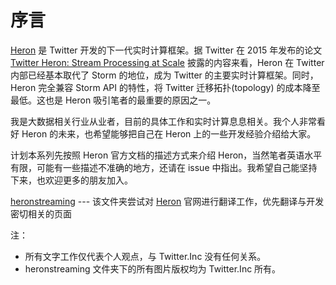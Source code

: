 # 序言

[Heron](http://twitter.github.io/heron/) 是 Twitter 开发的下一代实时计算框架。据 Twitter 在 2015 年发布的论文 [Twitter Heron: Stream Processing at Scale](http://dl.acm.org/citation.cfm?id=2742788) 披露的内容来看，Heron 在 Twitter 内部已经基本取代了 Storm 的地位，成为 Twitter 的主要实时计算框架。同时，Heron 完全兼容 Storm API 的特性，将 Twitter 迁移拓扑(topology) 的成本降至最低。这也是 Heron 吸引笔者的最重要的原因之一。

我是大数据相关行业从业者，目前的具体工作和实时计算息息相关。我个人非常看好 Heron 的未来，也希望能够把自己在 Heron 上的一些开发经验介绍给大家。

计划本系列先按照 Heron 官方文档的描述方式来介绍 Heron，当然笔者英语水平有限，可能有一些描述不准确的地方，还请在 issue 中指出。我希望自己能坚持下来，也欢迎更多的朋友加入。

[heronstreaming](./heronstreaming) --- 该文件夹尝试对 [Heron](http://twitter.github.io/heron/) 官网进行翻译工作，优先翻译与开发密切相关的页面

注：

 * 所有文字工作仅代表个人观点，与 Twitter.Inc 没有任何关系。
 * heronstreaming 文件夹下的所有图片版权均为 Twitter.Inc 所有。
